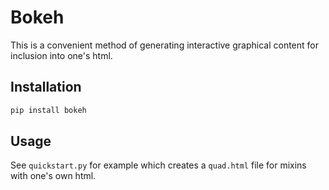 # Bokeh #

This is a convenient method of generating interactive graphical content for inclusion into one's html.

## Installation ##

```sh
pip install bokeh
```

## Usage ##

See `quickstart.py` for example which creates a `quad.html` file for mixins with one's own html.

